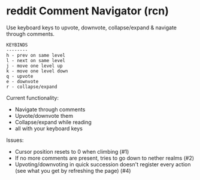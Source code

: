 # reddit Comment Navigator (rcn)
Use keyboard keys to upvote, downvote, collapse/expand & navigate through comments.

```
KEYBINDS
--------
h - prev on same level
l - next on same level
j - move one level up
k - move one level down
q - upvote
e - downvote
r - collapse/expand
```
Current functionality:
* Navigate through comments
* Upvote/downvote them
* Collapse/expand while reading
* all with your keyboard keys

Issues:
* Cursor position resets to 0 when climbing (#1)
* If no more comments are present, tries to go down to nether realms (#2)
* Upvoting/downvoting in quick succession doesn't register every action (see what you get by refreshing the page) (#4)

